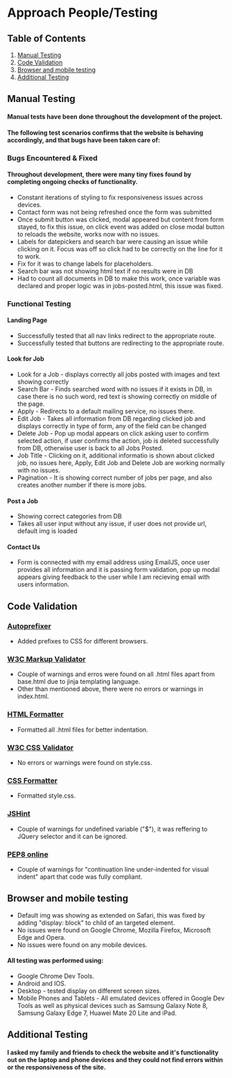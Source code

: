 # Approach People/Testing

## Table of Contents
1. [Manual Testing](#manual-testing)
2. [Code Validation](#code-validation)
3. [Browser and mobile testing](#browser-and-mobile-testing)
4. [Additional Testing](#additional-testing)
## Manual Testing
#### Manual tests have been done throughout the development of the project.
#### The following test scenarios confirms that the website is behaving accordingly, and that bugs have been taken care of:
### Bugs Encountered & Fixed
#### Throughout development, there were many tiny fixes found by completing ongoing checks of functionality.
* Constant iterations of styling to fix responsiveness issues across devices.
* Contact form was not being refreshed once the form was submitted
 * Once submit button was clicked, modal appeared but content from form stayed, to fix this issue, on click event was added on close modal button to reloads the website, works now with no issues.
* Labels for datepickers and search bar were causing an issue while clicking on it. Focus was off so click had to be correctly on the line for it to work.
 * Fix for it was to change labels for placeholders.
* Search bar was not showing html text if no results were in DB
 * Had to count all documents in DB to make this work, once variable was declared and proper logic was in jobs-posted.html, this issue was fixed.
### Functional Testing
#### Landing Page
* Successfully tested that all nav links redirect to the appropriate route.
* Successfully tested that buttons are redirecting to the appropriate route.
#### Look for Job
* Look for a Job - displays correctly all jobs posted with images and text showing correctly
* Search Bar - Finds searched word with no issues if it exists in DB, in case there is no such word, red text is showing correctly on middle of the page.
* Apply - Redirects to a default mailing service, no issues there.
* Edit Job - Takes all information from DB regarding clicked job and displays correctly in type of form, any of the field can be changed
* Delete Job - Pop up modal appears on click asking user to confirm selected action, if user confirms the action, job is deleted successfully from DB, otherwise user is back to all Jobs Posted.
* Job Title - Clicking on it, additional informatio is shown about clicked job, no issues here, Apply, Edit Job and Delete Job are working normally with no issues.
* Pagination - It is showing correct number of jobs per page, and also creates another number if there is more jobs.
#### Post a Job
* Showing correct categories from DB
* Takes all user input without any issue, if user does not provide url, default img is loaded
#### Contact Us
* Form is connected with my email address using EmailJS, once user provides all information and it is passing form validation, pop up modal appears giving feedback to the user while I am recieving email with users information.
## Code Validation
### [Autoprefixer](https://autoprefixer.github.io/)
+ Added prefixes to CSS for different browsers.
### [W3C Markup Validator](https://validator.w3.org/#validate_by_input)
+ Couple of warnings and erros were found on all .html files apart from base.html due to jinja templating language.
+ Other than mentioned above, there were no errors or warnings in index.html.
### [HTML Formatter](https://webformatter.com/html)
+ Formatted all .html files for better indentation.
### [W3C CSS Validator](https://validator.w3.org/)
+ No errors or warnings were found on style.css.
### [CSS Formatter](https://www.cleancss.com/css-beautify/)
+ Formatted style.css.
### [JSHint](https://jshint.com/) 
+ Couple of warnings for undefined variable ("$"), it was reffering to JQuery selector and it can be ignored.
### [PEP8 online](http://pep8online.com/)
+ Couple of warnings for "continuation line under-indented for visual indent" apart that code was fully compliant.
## Browser and mobile testing
+ Default img was showing as extended on Safari, this was fixed by adding "display: block" to child of an targeted element.
+ No issues were found on Google Chrome, Mozilla Firefox, Microsoft Edge and Opera.
+ No issues were found on any mobile devices.
#### All testing was performed using:
+ Google Chrome Dev Tools.
+ Android and IOS. 
+ Desktop - tested display on different screen sizes.
+ Mobile Phones and Tablets - All emulated devices offered in Google Dev Tools as well as physical devices such as Samsung Galaxy Note 8, Samsung Galaxy Edge 7, Huawei Mate 20 Lite and iPad.
## Additional Testing
#### I asked my family and friends to check the website and it's functionality out on the laptop and phone devices and they could not find errors within or the responsiveness of the site.